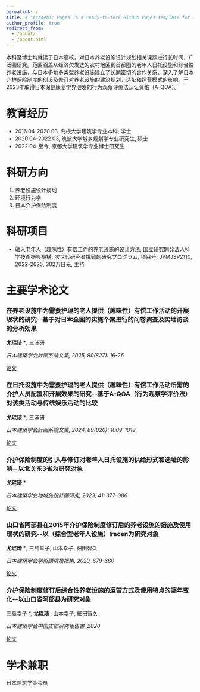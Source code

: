 ```yaml
---
permalink: /
title: # "Academic Pages is a ready-to-fork GitHub Pages template for academic personal websites"
author_profile: true
redirect_from: 
  - /about/
  - /about.html
---
```


本科至博士均就读于日本高校，对日本养老设施设计规划相关课题进行长时间，广泛围研究。范围涵盖从经济欠发达的农村地区到首都圈的老年人日托设施和综合性养老设施，与日本多地多类型养老设施建立了长期密切的合作关系。深入了解日本介护保险制度的创设及修订对养老设施的建筑规划，选址和运营模式的影响。于2023年取得日本保健康复学界颁发的行为观察评价法认证资格（A-QOA）。



教育经历
======
- 2016.04-2020.03, 岛根大学建筑学专业本科, 学士 
- 2020.04-2022.03, 筑波大学城乡规划学专业研究生, 硕士
- 2022.04-至今, 京都大学建筑学专业博士研究生



科研方向
======
1. 养老设施设计规划
2. 环境行为学
3. 日本介护保险制度



科研项目
======
- 融入老年人（趣味性）有偿工作的养老设施的设计方法, 国立研究開発法人科学技術振興機構, 次世代研究者挑戦的研究プログラム, 项目号: JPMJSP2110, 2022-2025, 302万日元, 主持



主要学术论文
======
<head>
  <meta charset="UTF-8">
  <meta name="viewport" content="width=device-width, initial-scale=1.0">
  <title>Publications</title>
  <link rel="stylesheet" href="assets/css/style.css">
</head>

<div class="publications">

  <div class="pub-item">
    <h3>在养老设施中为需要护理的老人提供（趣味性）有偿工作活动的开展现状的研究--基于对日本全国的实施个案进行的问卷调查及实地访谈的分析効果</h3>
    <p><strong>尤琨琦 *</strong>, 三浦研</p>
    <p><em>日本建築学会計画系論文集, 2025, 90(827): 16-26</em></p>
    <div class="links">
      <a href="files/202501.pdf" class="button" target="_blank">论文</a>
    </div>
  </div>

  <div class="pub-item">
    <h3>在日托设施中为需要护理的老人提供（趣味性）有偿工作活动所需的介护人员配置和开展效果的研究--基于A-QOA（行为观察学评价法）对该类活动与传统娱乐活动的比较</h3>
    <p><strong>尤琨琦 *</strong>, 三浦研</p>
    <p><em>日本建築学会計画系論文集, 2024, 89(820): 1009-1019</em></p>
    <div class="links">
      <a href="files/202406.pdf" class="button" target="_blank">论文</a>
    </div>
  </div>


  <div class="pub-item">
    <h3>介护保险制度的引入与修订对老年人日托设施的供给形式和选址的影响--以北关东3省为研究对象</h3>
    <p><strong>尤琨琦 *</strong></p>
    <p><em>日本建築学会地域施設計画研究, 2023, 41: 377-386</em></p>
    <div class="links">
      <a href="files/202307.pdf" class="button" target="_blank">论文</a>
    </div>
  </div>

  <div class="pub-item">
    <h3>山口省阿部县在2015年介护保险制度修订后的养老设施的措施及使用现状的研究--以（综合型老年人设施）Iraoen为研究对象</h3>
    <p><strong>尤琨琦 *</strong>, 三島幸子, 山本幸子, 細田智久</p>
    <p><em>日本建築学会学術講演梗概集, 2020, 679-680</em></p>
    <div class="links">
      <a href="files/202009.pdf" class="button" target="_blank">论文</a>
    </div>
  </div>

  <div class="pub-item">
    <h3>介护保险制度修订后综合性养老设施的运营方式及使用特点的逐年变化--以山口省阿部县为研究对象</h3>
    <p>三島幸子 *, <strong>尤琨琦 </strong>, 山本幸子, 細田智久</p>
    <p><em>日本建築学会中国支部研究報告書, 2020</em></p>
    <div class="links">
      <a href="files/202003.pdf" class="button" target="_blank">论文</a>
    </div>
  </div>

</div>



学术兼职
======
日本建筑学会会员